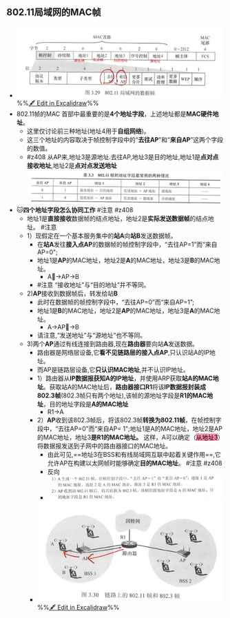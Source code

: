 ## 802.11局域网的MAC帧
- ![](attachments/%E6%97%A0%E7%BA%BF%E5%B1%80%E5%9F%9F%E7%BD%91%202022-10-09%2015.39.36.excalidraw.svg)
%%[🖋 Edit in Excalidraw](attachments/%E6%97%A0%E7%BA%BF%E5%B1%80%E5%9F%9F%E7%BD%91%202022-10-09%2015.39.36.excalidraw.md)%%
- 802.11帧的MAC 首部中最重要的是**4个地址字段**，上述地址都是**MAC硬件地址**。
	- 这里仅讨论前三种地址(地址4用于**自组网络**)。
	- 这三个地址的内容取决于帧控制字段中的“**去往AP**”和“**来自AP**”这两个字段的数值。
	- #z408 从AP来,地址3是源地址.去往AP,地址3是目的地址,地址1是**点对点接收地址**,地址2是**点对点发送地址**![](attachments/Pasted%20image%2020221009154331.png)
- 🐱**四个地址字段怎么协同工作** #注意 #z408 
	- 地址1是**直接接收**数据帧的结点地址，地址2是**实际发送数据帧**的结点地址。 #注意
	- 1）现假定在一个基本服务集中的**站A**向**站B**发送数据帧。
		- 在**站A**发往**接入点AP**的数据帧的帧控制字段中，“去往AP=1”而“来自AP=0";
		- 地址1是**AP**的MAC地址，地址2是**A**的MAC地址，地址3是**B**的MAC地址。
			- A🥇->AP->B
		- #注意 “接收地址”与“目的地址”并不等同。
	- 2)**AP**接收到数据帧后，转发给站**B**
		- 此时在数据帧的帧控制字段中，“去往AP=0”而“来自AP=1”;
		- 地址1是**B**的MAC地址，地址2是**AP**的MAC地址，地址3是**A**的MAC地址。
			-  A->AP🥇->B
		- 请注意,“发送地址”与“源地址”也不等同。
	- 3)两个**AP**通过有线连接到路由器,现在**路由器**要向站**A**发送数据。
		- 路由器是网络层设备,它**看不见链路层的接入点AP**,只认识站A的IP地址。
		- 而AP是链路层设备,它**只认识MAC地址**,并不认识IP地址。
		- 1）路由器从**IP数据报获知A的IP地址**，并使用ARP获取**站A的MAC地址**。获取站A的MAC地址后，**路由器接口R1**将该**IP数据报封装成802.3帧**(802.3帧只有两个地址),该帧的源地址字段是**R1的MAC地址**，目的地址字段是**A的MAC地址**
			- R1->A
		- 2）**AP**收到该802.3帧后，将该802.3帧**转换为802.11帧**，在帧控制字段中，“去往AP=0”而“来自AP= 1";地址1是A的MAC地址，地址2是AP的MAC地址，地址3**是R1的MAC地址。** 这样，A可以确定（<mark style="background: #FF5582A6;">从地址3</mark>）将数据报发送到子网中的路由器接口的MAC地址。
			- 由此可见,==地址3在BSS和有线局域网互联中起着关键作用==,它允许AP在构建以太网帧时能够确定**目的MAC地址**。 #注意 #z408 
			- 反向
			- ![](attachments/Pasted%20image%2020221009155915.png)
		- ![](attachments/%E6%97%A0%E7%BA%BF%E5%B1%80%E5%9F%9F%E7%BD%91%202022-10-09%2015.53.29.excalidraw.svg)
%%[🖋 Edit in Excalidraw](attachments/%E6%97%A0%E7%BA%BF%E5%B1%80%E5%9F%9F%E7%BD%91%202022-10-09%2015.53.29.excalidraw.md)%%